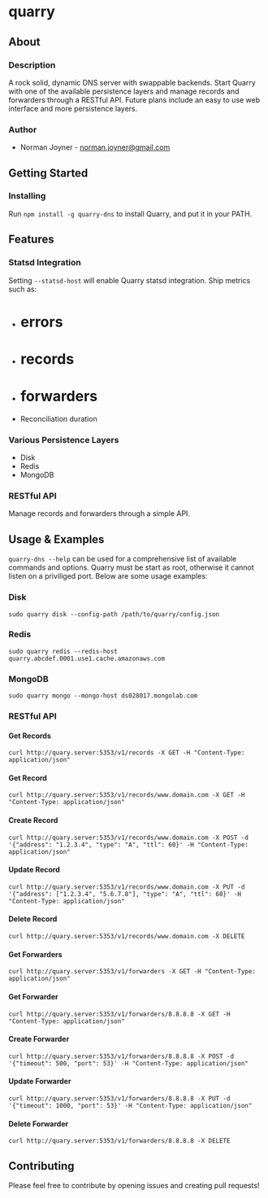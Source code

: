 quarry
====================

## About

### Description
A rock solid, dynamic DNS server with swappable backends. Start Quarry with one of the available persistence layers and manage records and forwarders through a RESTful API. Future plans include an easy to use web interface and more persistence layers.

### Author
* Norman Joyner - norman.joyner@gmail.com

## Getting Started

### Installing
Run ```npm install -g quarry-dns``` to install Quarry, and put it in your PATH.

## Features

### Statsd Integration
Setting ```--statsd-host``` will enable Quarry statsd integration. Ship metrics such as:
* # errors
* # records
* # forwarders
* Reconciliation duration

### Various Persistence Layers
* Disk
* Redis
* MongoDB

### RESTful API
Manage records and forwarders through a simple API.

## Usage & Examples
```quarry-dns --help``` can be used for a comprehensive list of available commands and options. Quarry must be start as root, otherwise it cannot listen on a priviliged port. Below are some usage examples:

### Disk
```sudo quarry disk --config-path /path/to/quarry/config.json```

### Redis
```sudo quarry redis --redis-host quarry.abcdef.0001.use1.cache.amazonaws.com```

### MongoDB
```sudo quarry mongo --mongo-host ds028017.mongolab.com```

### RESTful API

#### Get Records
```curl http://quary.server:5353/v1/records -X GET -H "Content-Type: application/json"```

#### Get Record
```curl http://quary.server:5353/v1/records/www.domain.com -X GET -H "Content-Type: application/json"```

#### Create Record
```curl http://quary.server:5353/v1/records/www.domain.com -X POST -d '{"address": "1.2.3.4", "type": "A", "ttl": 60}' -H "Content-Type: application/json"```

#### Update Record
```curl http://quary.server:5353/v1/records/www.domain.com -X PUT -d '{"address": ["1.2.3.4", "5.6.7.8"], "type": "A", "ttl": 60}' -H "Content-Type: application/json"```

#### Delete Record
```curl http://quary.server:5353/v1/records/www.domain.com -X DELETE```

#### Get Forwarders
```curl http://quary.server:5353/v1/forwarders -X GET -H "Content-Type: application/json"```

#### Get Forwarder
```curl http://quary.server:5353/v1/forwarders/8.8.8.8 -X GET -H "Content-Type: application/json"```

#### Create Forwarder
```curl http://quary.server:5353/v1/forwarders/8.8.8.8 -X POST -d '{"timeout": 500, "port": 53}' -H "Content-Type: application/json"```

#### Update Forwarder
```curl http://quary.server:5353/v1/forwarders/8.8.8.8 -X PUT -d '{"timeout": 1000, "port": 53}' -H "Content-Type: application/json"```

#### Delete Forwarder
```curl http://quary.server:5353/v1/forwarders/8.8.8.8 -X DELETE```

## Contributing
Please feel free to contribute by opening issues and creating pull requests!
